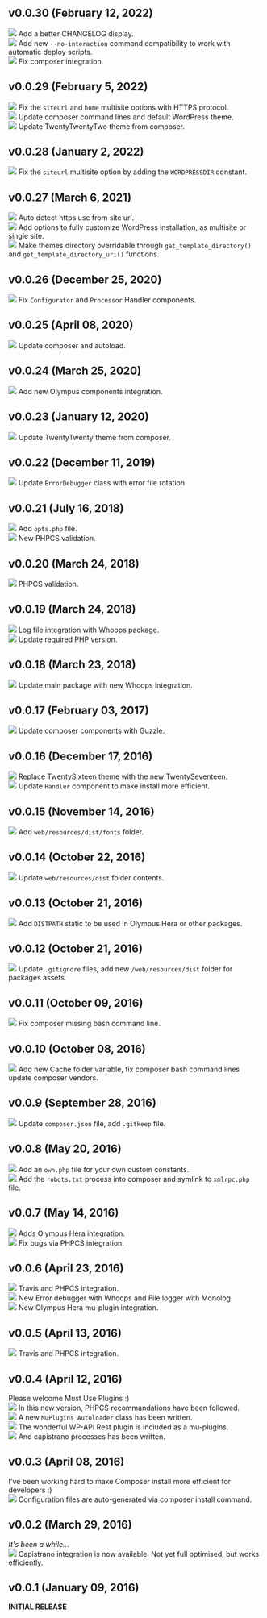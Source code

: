 ## v0.0.30 (February 12, 2022)
![](added) Add a better CHANGELOG display.  
![](added) Add new `--no-interaction` command compatibility to work with automatic deploy scripts.  
![](fixed) Fix composer integration.

## v0.0.29 (February 5, 2022)
![](fixed) Fix the `siteurl` and `home` multisite options with HTTPS protocol.  
![](updated) Update composer command lines and default WordPress theme.  
![](updated) Update TwentyTwentyTwo theme from composer.

## v0.0.28 (January 2, 2022)
![](fixed) Fix the `siteurl` multisite option by adding the `WORDPRESSDIR` constant.

## v0.0.27 (March 6, 2021)
![](added) Auto detect https use from site url.  
![](added) Add options to fully customize WordPress installation, as multisite or single site.  
![](added) Make themes directory overridable through `get_template_directory()` and `get_template_directory_uri()` functions.

## v0.0.26 (December 25, 2020)
![](fixed) Fix `Configurator` and `Processor` Handler components.

## v0.0.25 (April 08, 2020)
![](updated) Update composer and autoload.

## v0.0.24 (March 25, 2020)
![](added) Add new Olympus components integration.

## v0.0.23 (January 12, 2020)
![](updated) Update TwentyTwenty theme from composer.

## v0.0.22 (December 11, 2019)
![](updated) Update `ErrorDebugger` class with error file rotation.

## v0.0.21 (July 16, 2018)
![](added) Add `opts.php` file.  
![](added) New PHPCS validation.

## v0.0.20 (March 24, 2018)
![](updated) PHPCS validation.

## v0.0.19 (March 24, 2018)
![](added) Log file integration with Whoops package.  
![](updated) Update required PHP version.

## v0.0.18 (March 23, 2018)
![](updated) Update main package with new Whoops integration.

## v0.0.17 (February 03, 2017)
![](updated) Update composer components with Guzzle.

## v0.0.16 (December 17, 2016)
![](added) Replace TwentySixteen theme with the new TwentySeventeen.  
![](updated) Update `Handler` component to make install more efficient.

## v0.0.15 (November 14, 2016)
![](added) Add `web/resources/dist/fonts` folder.

## v0.0.14 (October 22, 2016)
![](updated) Update `web/resources/dist` folder contents.

## v0.0.13 (October 21, 2016)
![](added) Add `DISTPATH` static to be used in Olympus Hera or other packages.

## v0.0.12 (October 21, 2016)
![](updated) Update `.gitignore` files, add new `/web/resources/dist` folder for packages assets.

## v0.0.11 (October 09, 2016)
![](fixed) Fix composer missing bash command line.

## v0.0.10 (October 08, 2016)
![](added) Add new Cache folder variable, fix composer bash command lines update composer vendors.

## v0.0.9 (September 28, 2016)
![](updated) Update `composer.json` file, add `.gitkeep` file.

## v0.0.8 (May 20, 2016)
![](added) Add an `own.php` file for your own custom constants.  
![](added) Add the `robots.txt` process into composer and symlink to `xmlrpc.php` file.

## v0.0.7 (May 14, 2016)
![](added) Adds Olympus Hera integration.  
![](fixed) Fix bugs via PHPCS integration.

## v0.0.6 (April 23, 2016)
![](added) Travis and PHPCS integration.  
![](added) New Error debugger with Whoops and File logger with Monolog.  
![](added) New Olympus Hera mu-plugin integration.

## v0.0.5 (April 13, 2016)
![](added) Travis and PHPCS integration.

## v0.0.4 (April 12, 2016)
Please welcome Must Use Plugins :)  
![](added) In this new version, PHPCS recommandations have been followed.  
![](added) A new `MuPlugins Autoloader` class has been written.  
![](added) The wonderful WP-API Rest plugin is included as a mu-plugins.  
![](added) And capistrano processes has been written.

## v0.0.3 (April 08, 2016)
I've been working hard to make Composer install more efficient for developers :)  
![](added) Configuration files are auto-generated via composer install command.

## v0.0.2 (March 29, 2016)
_It's been a while..._  
![](added) Capistrano integration is now available. Not yet full optimised, but works efficiently.

## v0.0.1 (January 09, 2016)
**INITIAL RELEASE**

<!-- links & imgs dfn's -->
[added]: https://img.shields.io/badge/ADDED-27bd07.svg?style=flat-square
[fixed]: https://img.shields.io/badge/FIXED-f0506e.svg?style=flat-square
[updated]: https://img.shields.io/badge/UPDATED-115cfa.svg?style=flat-square
